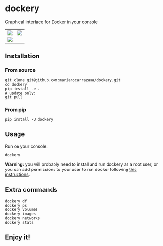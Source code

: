 # dockery

Graphical interface for Docker in your console

<table>
  <tr>
    <td><img src="https://github.com/marianocarrazana/dockery/assets/17238076/3c987e47-2d86-44ae-a078-73eced62dc11"/></td>
    <td><img src="https://github.com/marianocarrazana/dockery/assets/17238076/26dc43c9-1dd0-4097-ac02-aa006c3ff6b6"/></td>
  </tr>
  <tr>
    <td colspan="2"><img src="https://github.com/marianocarrazana/dockery/assets/17238076/c991ff4b-eebf-4495-b67c-2c57e933bd7d" /></td>
  </tr>
</table>

## Installation

### From source

```shell
git clone git@github.com:marianocarrazana/dockery.git
cd dockery
pip install -e .
# update only:
git pull
```

### From pip

```shell
pip install -U dockery
```

## Usage

Run on your console:

```shell
dockery
```

**Warning:** you will probably need to install and run dockery as a root user, or you can add permissions to your user to run docker following [this instructions](https://docs.docker.com/engine/install/linux-postinstall/#manage-docker-as-a-non-root-user).

## Extra commands

```shell
dockery df
dockery ps
dockery volumes
dockery images
dockery networks
dockery stats
```

## **Enjoy it!**
